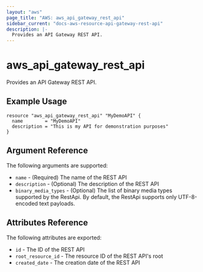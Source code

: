 ```yaml
---
layout: "aws"
page_title: "AWS: aws_api_gateway_rest_api"
sidebar_current: "docs-aws-resource-api-gateway-rest-api"
description: |-
  Provides an API Gateway REST API.
---
```


# aws\_api\_gateway\_rest\_api

Provides an API Gateway REST API.

## Example Usage

```
resource "aws_api_gateway_rest_api" "MyDemoAPI" {
  name        = "MyDemoAPI"
  description = "This is my API for demonstration purposes"
}
```

## Argument Reference

The following arguments are supported:

* `name` - (Required) The name of the REST API
* `description` - (Optional) The description of the REST API
* `binary_media_types` - (Optional) The list of binary media types supported by the RestApi. By default, the RestApi supports only UTF-8-encoded text payloads.

## Attributes Reference

The following attributes are exported:

* `id` - The ID of the REST API
* `root_resource_id` - The resource ID of the REST API's root
* `created_date` - The creation date of the REST API
